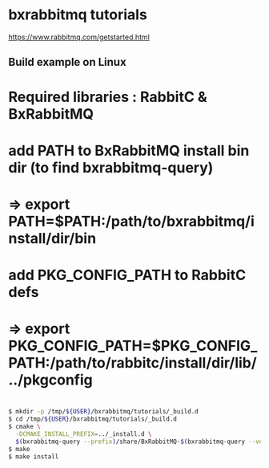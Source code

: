 # bxrabbitmq tutorials
https://www.rabbitmq.com/getstarted.html

## Build example on Linux

#
#  Required libraries : RabbitC & BxRabbitMQ
#
#  add PATH to BxRabbitMQ install bin dir (to find bxrabbitmq-query)
#  => export PATH=$PATH:/path/to/bxrabbitmq/install/dir/bin
#
#  add PKG_CONFIG_PATH to RabbitC defs
#  => export PKG_CONFIG_PATH=$PKG_CONFIG_PATH:/path/to/rabbitc/install/dir/lib/../pkgconfig
#

```sh
$ mkdir -p /tmp/${USER}/bxrabbitmq/tutorials/_build.d
$ cd /tmp/${USER}/bxrabbitmq/tutorials/_build.d
$ cmake \
  -DCMAKE_INSTALL_PREFIX=../_install.d \
  $(bxrabbitmq-query --prefix)/share/BxRabbitMQ-$(bxrabbitmq-query --version)/examples/tutorials
$ make
$ make install
```

